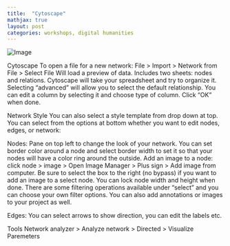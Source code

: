 ```yaml
---
title:  "Cytoscape"
mathjax: true
layout: post
categories: workshops, digital humanities
---
```

![Image](https://www.thesmbguide.com/images/cytoscape-js-1024x512-20190225.png)

Cytoscape
To open a file for a new network:
File > Import > Network from File > Select File
Will load a preview of data. Includes two sheets: nodes and relations.
Cytoscape will take your spreadsheet and try to organize it.
Selecting “advanced” will allow you to select the default relationship.
You can edit a column by selecting it and choose type of column.
Click “OK” when done.

Network Style
You can also select a style template from drop down at top.
You can select from the options at bottom whether you want to edit nodes, edges, or network:

Nodes:
Pane on top left to change the look of your network.
You can set border color around a node and select border width to set it so that your nodes will have a color ring around the outside.
Add an image to a node: click node > image > Open Image Manager > Plus sign > Add image from computer. Be sure to select the box to the right (no bypass) if you want to add an image to a select node. You can lock node width and height when done.
There are some filtering operations available under “select” and you can choose your own filter options.
You can also add annotations or images to your project as well.

Edges:
You can select arrows to show direction, you can edit the labels etc.

Tools
Network analyzer > Analyze network > Directed > Visualize Paremeters
